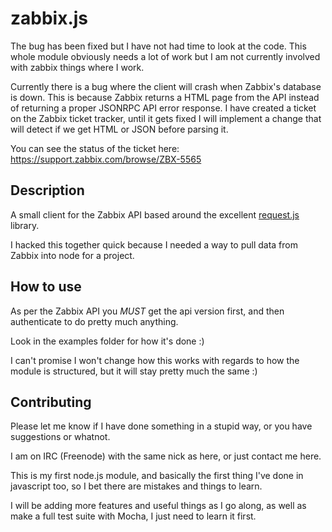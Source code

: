 zabbix.js
===========

The bug has been fixed but I have not had time to look at the code. This whole module obviously needs a lot of work but I am not currently involved with zabbix things where I work.


Currently there is a bug where the client will crash when Zabbix's database is down. This is because Zabbix returns a HTML page from the API
instead of returning a proper JSONRPC API error response. I have created a ticket on the Zabbix ticket tracker, until it gets fixed I
will implement a change that will detect if we get HTML or JSON before parsing it.

You can see the status of the ticket here: https://support.zabbix.com/browse/ZBX-5565

Description
-----------

A small client for the Zabbix API based around the excellent [request.js](https://github.com/mikeal/request) library.

I hacked this together quick because I needed a way to pull data from Zabbix into node for a project.

How to use
----------

As per the Zabbix API you *MUST* get the api version first, and then authenticate to do pretty much anything.

Look in the examples folder for how it's done :)

I can't promise I won't change how this works with regards to how the module is structured, but it will stay pretty much the same :)

Contributing
------------

Please let me know if I have done something in a stupid way, or you have suggestions or whatnot.

I am on IRC (Freenode) with the same nick as here, or just contact me here.

This is my first node.js module, and basically the first thing I've done in javascript too, so I bet there are mistakes and things to learn.

I will be adding more features and useful things as I go along, as well as make a full test suite with Mocha, I just need to learn it first.



